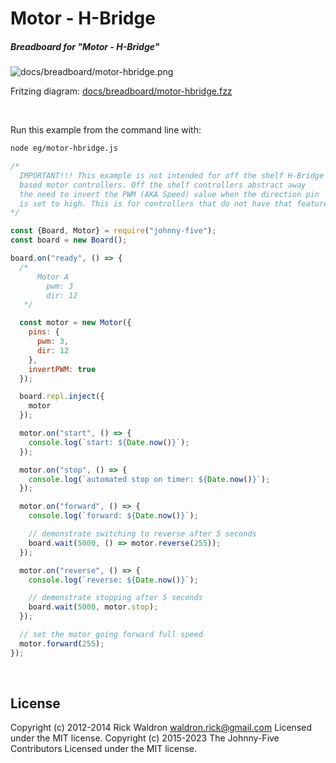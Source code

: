 <!--remove-start-->

# Motor - H-Bridge

<!--remove-end-->






##### Breadboard for "Motor - H-Bridge"



![docs/breadboard/motor-hbridge.png](breadboard/motor-hbridge.png)<br>

Fritzing diagram: [docs/breadboard/motor-hbridge.fzz](breadboard/motor-hbridge.fzz)

&nbsp;




Run this example from the command line with:
```bash
node eg/motor-hbridge.js
```


```javascript
/*
  IMPORTANT!!! This example is not intended for off the shelf H-Bridge 
  based motor controllers. Off the shelf controllers abstract away 
  the need to invert the PWM (AKA Speed) value when the direction pin 
  is set to high. This is for controllers that do not have that feature.
*/

const {Board, Motor} = require("johnny-five");
const board = new Board();

board.on("ready", () => {
  /*
      Motor A
        pwm: 3
        dir: 12
   */

  const motor = new Motor({
    pins: {
      pwm: 3,
      dir: 12
    },
    invertPWM: true
  });

  board.repl.inject({
    motor
  });

  motor.on("start", () => {
    console.log(`start: ${Date.now()}`);
  });

  motor.on("stop", () => {
    console.log(`automated stop on timer: ${Date.now()}`);
  });

  motor.on("forward", () => {
    console.log(`forward: ${Date.now()}`);

    // demonstrate switching to reverse after 5 seconds
    board.wait(5000, () => motor.reverse(255));
  });

  motor.on("reverse", () => {
    console.log(`reverse: ${Date.now()}`);

    // demonstrate stopping after 5 seconds
    board.wait(5000, motor.stop);
  });

  // set the motor going forward full speed
  motor.forward(255);
});

```








&nbsp;

<!--remove-start-->

## License
Copyright (c) 2012-2014 Rick Waldron <waldron.rick@gmail.com>
Licensed under the MIT license.
Copyright (c) 2015-2023 The Johnny-Five Contributors
Licensed under the MIT license.

<!--remove-end-->
